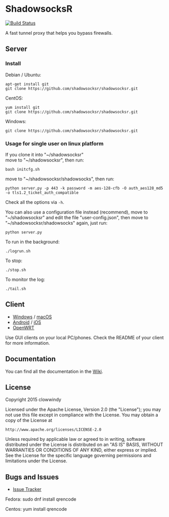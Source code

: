 ShadowsocksR
===========

[![Build Status]][Travis CI]

A fast tunnel proxy that helps you bypass firewalls.

Server
------

### Install

Debian / Ubuntu:

    apt-get install git
    git clone https://github.com/shadowsocksr/shadowsocksr.git

CentOS:

    yum install git
    git clone https://github.com/shadowsocksr/shadowsocksr.git

Windows:

    git clone https://github.com/shadowsocksr/shadowsocksr.git

### Usage for single user on linux platform

If you clone it into "~/shadowsocksr"  
move to "~/shadowsocksr", then run:

    bash initcfg.sh

move to "~/shadowsocksr/shadowsocks", then run:

    python server.py -p 443 -k password -m aes-128-cfb -O auth_aes128_md5 -o tls1.2_ticket_auth_compatible

Check all the options via `-h`.

You can also use a configuration file instead (recommend), move to "~/shadowsocksr" and edit the file "user-config.json", then move to "~/shadowsocksr/shadowsocks" again, just run:

    python server.py

To run in the background:

    ./logrun.sh

To stop:

    ./stop.sh

To monitor the log:

    ./tail.sh


Client
------

* [Windows] / [macOS]
* [Android] / [iOS]
* [OpenWRT]

Use GUI clients on your local PC/phones. Check the README of your client
for more information.

Documentation
-------------

You can find all the documentation in the [Wiki].

License
-------

Copyright 2015 clowwindy

Licensed under the Apache License, Version 2.0 (the "License"); you may
not use this file except in compliance with the License. You may obtain
a copy of the License at

    http://www.apache.org/licenses/LICENSE-2.0

Unless required by applicable law or agreed to in writing, software
distributed under the License is distributed on an "AS IS" BASIS, WITHOUT
WARRANTIES OR CONDITIONS OF ANY KIND, either express or implied. See the
License for the specific language governing permissions and limitations
under the License.

Bugs and Issues
----------------

* [Issue Tracker]



[Android]:           https://github.com/shadowsocksr/shadowsocksr-android
[Build Status]:      https://travis-ci.org/shadowsocksr/shadowsocksr.svg?branch=manyuser
[Debian sid]:        https://packages.debian.org/unstable/python/shadowsocks
[iOS]:               https://github.com/shadowsocks/shadowsocks-iOS/wiki/Help
[Issue Tracker]:     https://github.com/shadowsocksr/shadowsocksr/issues?state=open
[OpenWRT]:           https://github.com/shadowsocks/openwrt-shadowsocks
[macOS]:             https://github.com/shadowsocksr/ShadowsocksX-NG
[Travis CI]:         https://travis-ci.org/shadowsocksr/shadowsocksr
[Windows]:           https://github.com/shadowsocksr/shadowsocksr-csharp
[Wiki]:              https://github.com/breakwa11/shadowsocks-rss/wiki

Fedora: 
sudo dnf install qrencode 

Centos: 
yum install qrencode 
